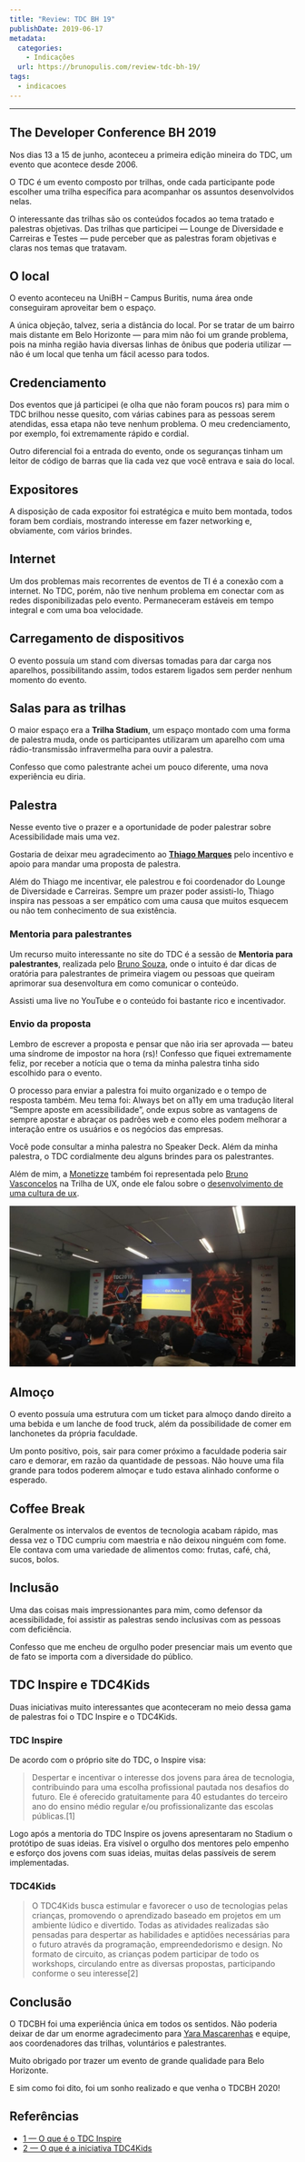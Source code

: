 ```yaml
---
title: "Review: TDC BH 19"
publishDate: 2019-06-17
metadata:
  categories:
    - Indicações
  url: https://brunopulis.com/review-tdc-bh-19/
tags:
  - indicacoes
---
```

* * *

## The Developer Conference BH 2019

Nos dias 13 a 15 de junho, aconteceu a primeira edição mineira do TDC, um evento que acontece desde 2006.

O TDC é um evento composto por trilhas, onde cada participante pode escolher uma trilha específica para acompanhar os assuntos desenvolvidos nelas.

O interessante das trilhas são os conteúdos focados ao tema tratado e palestras objetivas. Das trilhas que participei — Lounge de Diversidade e Carreiras e Testes — pude perceber que as palestras foram objetivas e claras nos temas que tratavam.

## O local

O evento aconteceu na UniBH – Campus Buritis, numa área onde conseguiram aproveitar bem o espaço.

A única objeção, talvez, seria a distância do local. Por se tratar de um bairro mais distante em Belo Horizonte — para mim não foi um grande problema, pois na minha região havia diversas linhas de ônibus que poderia utilizar — não é um local que tenha um fácil acesso para todos.

## Credenciamento

Dos eventos que já participei (e olha que não foram poucos rs) para mim o TDC brilhou nesse quesito, com várias cabines para as pessoas serem atendidas, essa etapa não teve nenhum problema. O meu credenciamento, por exemplo, foi extremamente rápido e cordial.

Outro diferencial foi a entrada do evento, onde os seguranças tinham um leitor de código de barras que lia cada vez que você entrava e saia do local.

## Expositores

A disposição de cada expositor foi estratégica e muito bem montada, todos foram bem cordiais, mostrando interesse em fazer networking e, obviamente, com vários brindes.

## Internet

Um dos problemas mais recorrentes de eventos de TI é a conexão com a internet. No TDC, porém, não tive nenhum problema em conectar com as redes disponibilizadas pelo evento. Permaneceram estáveis em tempo integral e com uma boa velocidade.

## Carregamento de dispositivos

O evento possuía um stand com diversas tomadas para dar carga nos aparelhos, possibilitando assim, todos estarem ligados sem perder nenhum momento do evento.

## Salas para as trilhas

O maior espaço era a **Trilha Stadium**, um espaço montado com uma forma de palestra muda, onde os participantes utilizaram um aparelho com uma rádio-transmissão infravermelha para ouvir a palestra.

Confesso que como palestrante achei um pouco diferente, uma nova experiência eu diria.

## Palestra

Nesse evento tive o prazer e a oportunidade de poder palestrar sobre Acessibilidade mais uma vez.

Gostaria de deixar meu agradecimento ao **[Thiago Marques](https://twitter.com/althi)** pelo incentivo e apoio para mandar uma proposta de palestra.

Além do Thiago me incentivar, ele palestrou e foi coordenador do Lounge de Diversidade e Carreiras. Sempre um prazer poder assisti-lo, Thiago inspira nas pessoas a ser empático com uma causa que muitos esquecem ou não tem conhecimento de sua existência.

### Mentoria para palestrantes

Um recurso muito interessante no site do TDC é a sessão de **Mentoria para palestrantes**, realizada pelo [Bruno Souza](https://twitter.com/brjavaman), onde o intuito é dar dicas de oratória para palestrantes de primeira viagem ou pessoas que queiram aprimorar sua desenvoltura em como comunicar o conteúdo.

Assisti uma live no YouTube e o conteúdo foi bastante rico e incentivador.

### Envio da proposta

Lembro de escrever a proposta e pensar que não iria ser aprovada — bateu uma síndrome de impostor na hora (rs)!
Confesso que fiquei extremamente feliz, por receber a notícia que o tema da minha palestra tinha sido escolhido para o evento.

O processo para enviar a palestra foi muito organizado e o tempo de resposta também. Meu tema foi: Always bet on a11y em uma tradução literal “Sempre aposte em acessibilidade”, onde expus sobre as vantagens de sempre apostar e abraçar os padrões web e como eles podem melhorar a interação entre os usuários e os negócios das empresas.

Você pode consultar a minha palestra no Speaker Deck. Além da minha palestra, o TDC cordialmente deu alguns brindes para os palestrantes.

Além de mim, a [Monetizze](https://www.monetizze.com.br/) também foi representada pelo [Bruno Vasconcelos](https://www.linkedin.com/in/brunovasconcelosdesign/) na Trilha de UX, onde ele falou sobre o [desenvolvimento de uma cultura de ux](https://speakerdeck.com/brunovasconcelos/inserindo-a-cultura-ux).

![Bruno Vasconcelos palestrando na trilha de UX](images/tdc-cultura-ux.jpg)

## Almoço

O evento possuía uma estrutura com um ticket para almoço dando direito a uma bebida e um lanche de food truck, além da possibilidade de comer em lanchonetes da própria faculdade.

Um ponto positivo, pois, sair para comer próximo a faculdade poderia sair caro e demorar, em razão da quantidade de pessoas. Não houve uma fila grande para todos poderem almoçar e tudo estava alinhado conforme o esperado.

## Coffee Break

Geralmente os intervalos de eventos de tecnologia acabam rápido, mas dessa vez o TDC cumpriu com maestria e não deixou ninguém com fome. Ele contava com uma variedade de alimentos como: frutas, café, chá, sucos, bolos.

## Inclusão

Uma das coisas mais impressionantes para mim, como defensor da acessibilidade, foi assistir as palestras sendo inclusivas com as pessoas com deficiência.

Confesso que me encheu de orgulho poder presenciar mais um evento que de fato se importa com a diversidade do público.

## TDC Inspire e TDC4Kids

Duas iniciativas muito interessantes que aconteceram no meio dessa gama de palestras foi o TDC Inspire e o TDC4Kids.

### TDC Inspire

De acordo com o próprio site do TDC, o Inspire visa:

> Despertar e incentivar o interesse dos jovens para área de tecnologia, contribuindo para uma escolha profissional pautada nos desafios do futuro.
> Ele é oferecido gratuitamente para 40 estudantes do terceiro ano do ensino médio regular e/ou profissionalizante das escolas públicas.\[1\]

Logo após a mentoria do TDC Inspire os jovens apresentaram no Stadium o protótipo de suas ideias. Era visível o orgulho dos mentores pelo empenho e esforço dos jovens com suas ideias, muitas delas passíveis de serem implementadas.

### TDC4Kids

> O TDC4Kids busca estimular e favorecer o uso de tecnologias pelas crianças, promovendo o aprendizado baseado em projetos em um ambiente lúdico e divertido.
> Todas as atividades realizadas são pensadas para despertar as habilidades e aptidões necessárias para o futuro através da programação, empreendedorismo e design.
> No formato de circuito, as crianças podem participar de todo os workshops, circulando entre as diversas propostas, participando conforme o seu interesse\[2\]

## Conclusão

O TDCBH foi uma experiência única em todos os sentidos. Não poderia deixar de dar um enorme agradecimento para [Yara Mascarenhas](https://www.linkedin.com/in/yaramascarenhas) e equipe, aos coordenadores das trilhas, voluntários e palestrantes.

Muito obrigado por trazer um evento de grande qualidade para Belo Horizonte.

E sim como foi dito, foi um sonho realizado e que venha o TDCBH 2020!

## Referências

- [1 — O que é o TDC Inspire](http://www.thedevelopersconference.com.br/tdc/2019/belohorizonte/workshop-inspire)
- [2 — O que é a iniciativa TDC4Kids](http://www.thedevelopersconference.com.br/tdc/2019/belohorizonte/tdc4kids)
